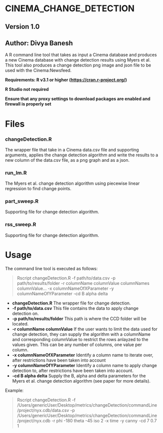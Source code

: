 # CINEMA_CHANGE_DETECTION
## Version 1.0
## Author: Divya Banesh

A R command line tool that takes as input a Cinema database and produces a new Cinema database with change detection results using Myers et al. This tool also produces a change detection png image and json file to be used with the Cinema:Newsfeed.

**Requirements: R v3.1 or higher (https://cran.r-project.org/)**

**R Studio not required**

**Ensure that any proxy settings to download packages are enabled and firewall is properly set**

# Files
### changeDetection.R
The wrapper file that take in a Cinema data.csv file and supporting arguments, applies the change detection algorithm and write the results to a new column of the data.csv file, as a png graph and as a json. 

### run_lm.R
The Myers et al. change detection algorithm using piecewise linear regression to find change points.

### part_sweep.R
Supporting file for change detection algorithm.

### rss_sweep.R
Supporting file for change detection algorithm. 

# Usage

The command line tool is executed as follows: 

> Rscript changeDetection.R -f path/to/data.csv -p path/to/results/folder -r columnName columnValue columnNames columnValue... -x columnNameOfXParameter -y columnNameOfYParameter -cd B alpha delta

- **changeDetection.R** The wrapper file for change detection.
- **-f path/to/data.csv** This file contains the data to apply change detection on.
- **-p path/to/results/folder** This path is where the CCD folder will be located.
- **-r columnName columnValue** If the user wants to limit the data used for change detection, they can supply the algorithm with a columnName and corresponding columnValue to restrict the rows anlayzed to the values given. This can be any number of columns, one value per column.
- **-x columnNameOfXParameter** Identify a column name to iterate over, after restrictions have been taken into account
- **-y columnNameOfYParameter** Identify a column name to apply change detection to, after restrictions have been taken into account.
- **-cd B alpha delta** Supply the B, alpha and delta parameters for the Myers et al. change detection algorithm (see paper for more details).

Example:

> Rscript changeDetection.R -f /Users/genericUser/Desktop/metrics/changeDetection/commandLine/project/nyx.cdb/data.csv -p /Users/genericUser/Desktop/metrics/changeDetection/commandLine/project/nyx.cdb -r phi -180 theta -45  iso 2 -x time -y canny -cd 7 0.7 1

